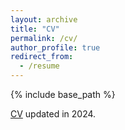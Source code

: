 ```yaml
---
layout: archive
title: "CV"
permalink: /cv/
author_profile: true
redirect_from:
  - /resume
---
```


{% include base_path %}

[CV](http://haocun-yu.github.io/files/CV_HY_2024.pdf) updated in 2024.
